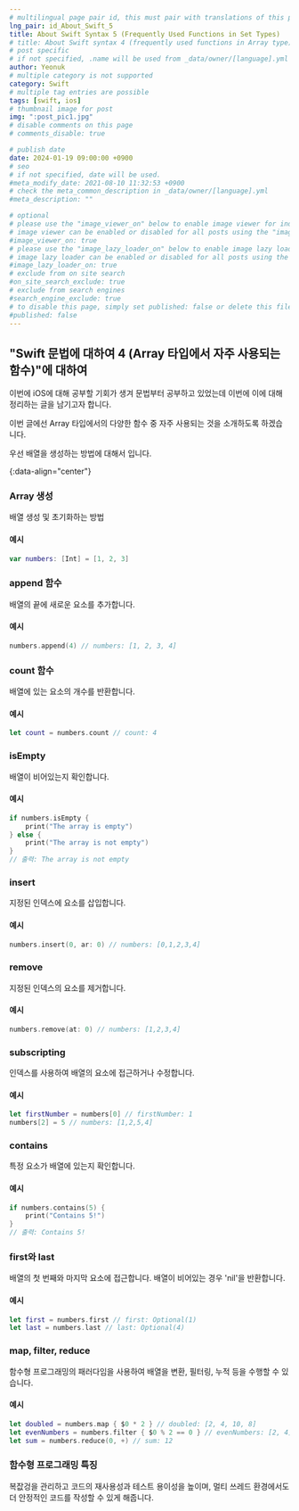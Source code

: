 ```yaml
---
# multilingual page pair id, this must pair with translations of this page. (This name must be unique)
lng_pair: id_About_Swift_5
title: About Swift Syntax 5 (Frequently Used Functions in Set Types)
# title: About Swift syntax 4 (frequently used functions in Array type)
# post specific
# if not specified, .name will be used from _data/owner/[language].yml
author: Yeonuk
# multiple category is not supported
category: Swift
# multiple tag entries are possible
tags: [swift, ios]
# thumbnail image for post
img: ":post_pic1.jpg"
# disable comments on this page
# comments_disable: true

# publish date
date: 2024-01-19 09:00:00 +0900
# seo
# if not specified, date will be used.
#meta_modify_date: 2021-08-10 11:32:53 +0900
# check the meta_common_description in _data/owner/[language].yml
#meta_description: ""

# optional
# please use the "image_viewer_on" below to enable image viewer for individual pages or posts (_posts/ or [language]/_posts folders).
# image viewer can be enabled or disabled for all posts using the "image_viewer_posts: true" setting in _data/conf/main.yml.
#image_viewer_on: true
# please use the "image_lazy_loader_on" below to enable image lazy loader for individual pages or posts (_posts/ or [language]/_posts folders).
# image lazy loader can be enabled or disabled for all posts using the "image_lazy_loader_posts: true" setting in _data/conf/main.yml.
#image_lazy_loader_on: true
# exclude from on site search
#on_site_search_exclude: true
# exclude from search engines
#search_engine_exclude: true
# to disable this page, simply set published: false or delete this file
#published: false
---
```


<!-- outline-start -->

## "Swift 문법에 대하여 4 (Array 타입에서 자주 사용되는 함수)"에 대하여

이번에 iOS에 대해 공부할 기회가 생겨 문법부터 공부하고 있었는데 이번에 이에 대해 정리하는 글을 남기고자 합니다.

이번 글에선 Array 타입에서의 다양한 함수 중 자주 사용되는 것을 소개하도록 하겠습니다.

우선 배열을 생성하는 방법에 대해서 입니다.

{:data-align="center"}

<!-- outline-end -->

### Array 생성

배열 생성 및 초기화하는 방법

#### 예시

```swift
var numbers: [Int] = [1, 2, 3]
```

### append 함수

배열의 끝에 새로운 요소를 추가합니다.

#### 예시

```swift
numbers.append(4) // numbers: [1, 2, 3, 4]
```

### count 함수

배열에 있는 요소의 개수를 반환합니다.

#### 예시

```swift
let count = numbers.count // count: 4
```

### isEmpty

배열이 비어있는지 확인합니다.

#### 예시

```swift
if numbers.isEmpty {
    print("The array is empty")
} else {
    print("The array is not empty")
}
// 출력: The array is not empty
```

### insert

지정된 인덱스에 요소를 삽입합니다.

#### 예시

```swift
numbers.insert(0, ar: 0) // numbers: [0,1,2,3,4]
```

### remove

지정된 인덱스의 요소를 제거합니다.

#### 예시

```swift
numbers.remove(at: 0) // numbers: [1,2,3,4]
```

### subscripting

인덱스를 사용하여 배열의 요소에 접근하거나 수정합니다.

#### 예시

```swift
let firstNumber = numbers[0] // firstNumber: 1
numbers[2] = 5 // numbers: [1,2,5,4]
```

### contains

특정 요소가 배열에 있는지 확인합니다.

#### 예시

```swift
if numbers.contains(5) {
    print("Contains 5!")
}
// 출력: Contains 5!
```

### first와 last

배열의 첫 번째와 마지막 요소에 접근합니다. 배열이 비어있는 경우 'nil'을 반환합니다.

#### 예시

```swift
let first = numbers.first // first: Optional(1)
let last = numbers.last // last: Optional(4)
```

### map, filter, reduce

함수형 프로그래밍의 패러다임을 사용하여 배열을 변환, 필터링, 누적 등을 수행할 수 있습니다.

#### 예시

```swift
let doubled = numbers.map { $0 * 2 } // doubled: [2, 4, 10, 8]
let evenNumbers = numbers.filter { $0 % 2 == 0 } // evenNumbers: [2, 4]
let sum = numbers.reduce(0, +) // sum: 12
```

### 함수형 프로그래밍 특징

복잢겅을 관리하고 코드의 재사용성과 테스트 용이성을 높이며, 멀티 쓰레드 환경에서도 더 안정적인 코드를 작성할 수 있게 해줍니다.
